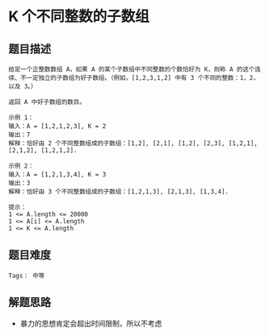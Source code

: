 # K 个不同整数的子数组

## 题目描述
    给定一个正整数数组 A，如果 A 的某个子数组中不同整数的个数恰好为 K，则称 A 的这个连续、不一定独立的子数组为好子数组。（例如，[1,2,3,1,2] 中有 3 个不同的整数：1，2，以及 3。）

    返回 A 中好子数组的数目。

    示例 1：
    输入：A = [1,2,1,2,3], K = 2
    输出：7
    解释：恰好由 2 个不同整数组成的子数组：[1,2], [2,1], [1,2], [2,3], [1,2,1], [2,1,2], [1,2,1,2].

    示例 2：
    输入：A = [1,2,1,3,4], K = 3
    输出：3
    解释：恰好由 3 个不同整数组成的子数组：[1,2,1,3], [2,1,3], [1,3,4].
    
    提示：
    1 <= A.length <= 20000
    1 <= A[i] <= A.length
    1 <= K <= A.length

## 题目难度
    Tags： 中等

## 解题思路
+ 暴力的思想肯定会超出时间限制，所以不考虑
